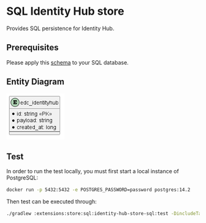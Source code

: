 # SQL Identity Hub store

Provides SQL persistence for Identity Hub.

## Prerequisites

Please apply this [schema](docs/schema.sql) to your SQL database.

## Entity Diagram

![ER Diagram](docs/er.png)

## Test

In order to run the test locally, you must first start a local instance of PostgreSQL:

```bash
docker run -p 5432:5432 -e POSTGRES_PASSWORD=password postgres:14.2
```

Then test can be executed through:

```bash
./gradlew :extensions:store:sql:identity-hub-store-sql:test -DincludeTags="PostgresqlIntegrationTest"
```